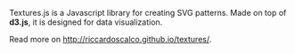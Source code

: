 Textures.js is a Javascript library for creating SVG patterns.
Made on top of **d3.js**, it is designed for data visualization.

Read more on http://riccardoscalco.github.io/textures/.

